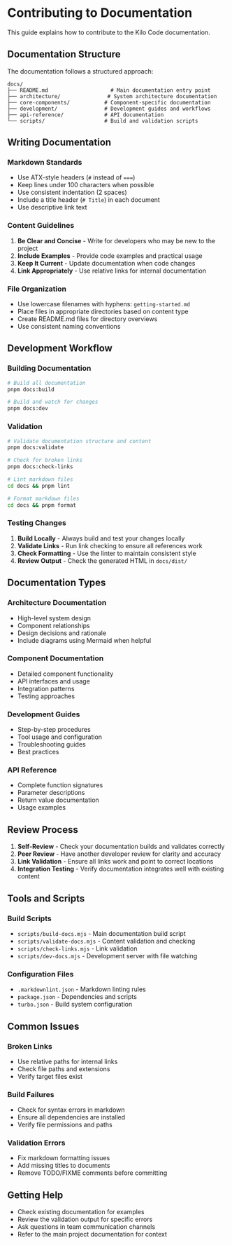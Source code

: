 # Contributing to Documentation

This guide explains how to contribute to the Kilo Code documentation.

## Documentation Structure

The documentation follows a structured approach:

```text
docs/
├── README.md                    # Main documentation entry point
├── architecture/               # System architecture documentation
├── core-components/           # Component-specific documentation
├── development/               # Development guides and workflows
├── api-reference/             # API documentation
└── scripts/                   # Build and validation scripts
```

## Writing Documentation

### Markdown Standards

- Use ATX-style headers (`#` instead of `===`)
- Keep lines under 100 characters when possible
- Use consistent indentation (2 spaces)
- Include a title header (`# Title`) in each document
- Use descriptive link text

### Content Guidelines

1. **Be Clear and Concise** - Write for developers who may be new to the project
2. **Include Examples** - Provide code examples and practical usage
3. **Keep It Current** - Update documentation when code changes
4. **Link Appropriately** - Use relative links for internal documentation

### File Organization

- Use lowercase filenames with hyphens: `getting-started.md`
- Place files in appropriate directories based on content type
- Create README.md files for directory overviews
- Use consistent naming conventions

## Development Workflow

### Building Documentation

```bash
# Build all documentation
pnpm docs:build

# Build and watch for changes
pnpm docs:dev
```

### Validation

```bash
# Validate documentation structure and content
pnpm docs:validate

# Check for broken links
pnpm docs:check-links

# Lint markdown files
cd docs && pnpm lint

# Format markdown files
cd docs && pnpm format
```

### Testing Changes

1. **Build Locally** - Always build and test your changes locally
2. **Validate Links** - Run link checking to ensure all references work
3. **Check Formatting** - Use the linter to maintain consistent style
4. **Review Output** - Check the generated HTML in `docs/dist/`

## Documentation Types

### Architecture Documentation

- High-level system design
- Component relationships
- Design decisions and rationale
- Include diagrams using Mermaid when helpful

### Component Documentation

- Detailed component functionality
- API interfaces and usage
- Integration patterns
- Testing approaches

### Development Guides

- Step-by-step procedures
- Tool usage and configuration
- Troubleshooting guides
- Best practices

### API Reference

- Complete function signatures
- Parameter descriptions
- Return value documentation
- Usage examples

## Review Process

1. **Self-Review** - Check your documentation builds and validates correctly
2. **Peer Review** - Have another developer review for clarity and accuracy
3. **Link Validation** - Ensure all links work and point to correct locations
4. **Integration Testing** - Verify documentation integrates well with existing content

## Tools and Scripts

### Build Scripts

- `scripts/build-docs.mjs` - Main documentation build script
- `scripts/validate-docs.mjs` - Content validation and checking
- `scripts/check-links.mjs` - Link validation
- `scripts/dev-docs.mjs` - Development server with file watching

### Configuration Files

- `.markdownlint.json` - Markdown linting rules
- `package.json` - Dependencies and scripts
- `turbo.json` - Build system configuration

## Common Issues

### Broken Links

- Use relative paths for internal links
- Check file paths and extensions
- Verify target files exist

### Build Failures

- Check for syntax errors in markdown
- Ensure all dependencies are installed
- Verify file permissions and paths

### Validation Errors

- Fix markdown formatting issues
- Add missing titles to documents
- Remove TODO/FIXME comments before committing

## Getting Help

- Check existing documentation for examples
- Review the validation output for specific errors
- Ask questions in team communication channels
- Refer to the main project documentation for context
